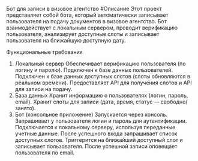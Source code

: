 Бот для записи в визовое агентство
#Описание
Этот проект представляет собой бота, который автоматически записывает пользователя на подачу документов в визовое агентство. Бот взаимодействует с локальным сервером, проводит верификацию пользователя, анализирует доступные слоты и записывает пользователя на ближайшую доступную дату.

Функциональные требования
1. Локальный сервер
Обеспечивает верификацию пользователя (по логину и паролю).
Подключен к базе данных пользователей.
Подключен к базе данных доступных слотов (слоты обновляются в реальном времени).
Предоставляет API для получения слотов и API для записи на подачу.
2. База данных
Хранит информацию о пользователях (логин, пароль, email).
Хранит слоты для записи (дата, время, статус — свободно/занято).
3. Бот (консольное приложение)
Запускается через консоль.
Запрашивает у пользователя логин и пароль для аутентификации.
Подключается к локальному серверу, используя переданные учетные данные.
После успешного входа запрашивает список доступных слотов.
Триггерится на ближайший доступный слот и записывает пользователя.
После успешной записи оповещает пользователя по email.
